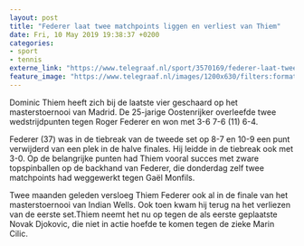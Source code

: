 ```yaml
---
layout: post
title: "Federer laat twee matchpoints liggen en verliest van Thiem"
date: Fri, 10 May 2019 19:38:37 +0200
categories: 
- sport 
- tennis 
externe_link: "https://www.telegraaf.nl/sport/3570169/federer-laat-twee-matchpoints-liggen-en-verliest-van-thiem"
feature_image: "https://www.telegraaf.nl/images/1200x630/filters:format(jpeg):quality(80)/cdn-kiosk-api.telegraaf.nl/70e49422-734a-11e9-bf6e-02d1dbdc35d1.jpg"
---
```


<p class="intro">Dominic Thiem heeft zich bij de laatste vier geschaard op het masterstoernooi van Madrid. De 25-jarige Oostenrijker overleefde twee wedstrijdpunten tegen Roger Federer en won met 3-6 7-6 (11) 6-4.</p> <p>Federer (37) was in de tiebreak van de tweede set op 8-7 en 10-9 een punt verwijderd van een plek in de halve finales. Hij leidde in de tiebreak ook met 3-0. Op de belangrijke punten had Thiem vooral succes met zware topspinballen op de backhand van Federer, die donderdag zelf twee matchpoints had weggewerkt tegen Gaël Monfils.</p><p>Twee maanden geleden versloeg Thiem Federer ook al in de finale van het masterstoernooi van Indian Wells. Ook toen kwam hij terug na het verliezen van de eerste set.Thiem neemt het nu op tegen de als eerste geplaatste Novak Djokovic, die niet in actie hoefde te komen tegen de zieke Marin Cilic.</p>
